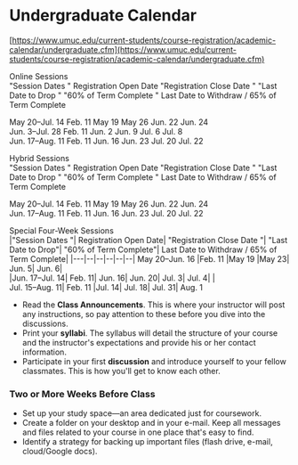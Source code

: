 
# Undergraduate Calendar
[https://www.umuc.edu/current-students/course-registration/academic-calendar/undergraduate.cfm](https://www.umuc.edu/current-students/course-registration/academic-calendar/undergraduate.cfm)

	
Online Sessions																			
"Session Dates	"	Registration Open Date	"Registration Close Date	"	"Last Date to Drop	"	"60% of Term Complete	"	Last Date to Withdraw / 65% of Term Complete

May 20–Jul. 14	Feb. 11	May 19	May 26	Jun. 22	Jun. 24														
Jun. 3–Jul. 28	Feb. 11	Jun. 2	Jun. 9	Jul. 6	Jul. 8														
Jun. 17–Aug. 11	Feb. 11	Jun. 16	Jun. 23	Jul. 20	Jul. 22														

Hybrid Sessions																			
"Session Dates	"	Registration Open Date	"Registration Close Date	"	"Last Date to Drop	"	"60% of Term Complete	"	Last Date to Withdraw / 65% of Term Complete

May 20–Jul. 14	Feb. 11	May 19	May 26	Jun. 22	Jun. 24														
Jun. 17–Aug. 11	Feb. 11	Jun. 16	Jun. 23	Jul. 20	Jul. 22														

Special Four-Week Sessions																			
|"Session Dates	"|	Registration Open Date|	"Registration Close Date	"|	"Last Date to Drop"|	"60% of Term Complete"|	Last Date to Withdraw / 65% of Term Complete|
|---|--|--|--|--|--|
May 20–Jun. 16	|Feb. 11	|May 19	|May 23|	Jun. 5|	Jun. 6|														
|Jun. 17–Jul. 14|	Feb. 11|	Jun. 16|	Jun. 20|	Jul. 3|	Jul. 4|							|			
Jul. 15–Aug. 11|	Feb. 11	|Jul. 14|	Jul. 18|	Jul. 31|	Aug. 1														


-   Read the **Class Announcements**. This is where your instructor will post any instructions, so pay attention to these before you dive into the discussions.
-   Print your **syllabi**. The syllabus will detail the structure of your course and the instructor's expectations and provide his or her contact information.
-   Participate in your first **discussion** and introduce yourself to your fellow classmates. This is how you'll get to know each other.
### Two or More Weeks Before Class

-   Set up your study space—an area dedicated just for coursework.
-   Create a folder on your desktop and in your e-mail. Keep all messages and files related to your course in one place that's easy to find.
-   Identify a strategy for backing up important files (flash drive, e-mail, cloud/Google docs).
<!--stackedit_data:
eyJoaXN0b3J5IjpbLTE1NTI2NjA0MTUsMTE2NDE1NzY5MV19
-->